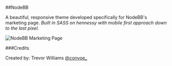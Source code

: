 ##NodeBB

A beautiful, responsive theme developed specifically for NodeBB's marketing page. *Built in SASS on hennessy with mobile first approach down to the last pixel.* 

![NodeBB Marketing Page](https://github.com/cnvo/nodebb.org/raw/c5c11c3e8ed9f31b5a8afa059efd62cdadf6ab57/images/screenies/screenie-m1.png)

###Credits

Created by: Trevor Williams [@convoe_](http://twitter.com/convoe_)